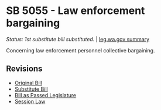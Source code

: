 # SB 5055 - Law enforcement bargaining
*Status: 1st substitute bill substituted.* | [leg.wa.gov summary](https://app.leg.wa.gov/billsummary?BillNumber=5055&Year=2021)

Concerning law enforcement personnel collective bargaining.

## Revisions
* [Original Bill](1/)
* [Substitute Bill](S/)
* [Bill as Passed Legislature](S.PL/)
* [Session Law](S.SL/)